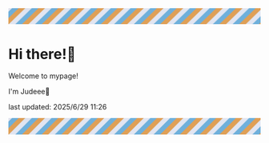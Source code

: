 <!-- Header image -->
<img src="./pokemon/pokemon_20.png" width="1000">

# Hi there!👋

Welcome to mypage!

I'm Judeee🐷

last updated: 2025/6/29 11:26

<!-- Footer image -->
<img src="./pokemon/pokemon_20.png" width="1000">
